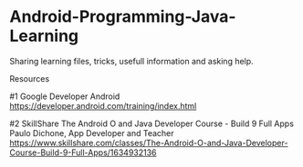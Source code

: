 # Android-Programming-Java-Learning
Sharing learning files, tricks, usefull information and asking help.

Resources

#1 Google Developer Android
	https://developer.android.com/training/index.html
	
#2 SkillShare
	The Android O and Java Developer Course - Build 9 Full Apps
	Paulo Dichone, App Developer and Teacher
	https://www.skillshare.com/classes/The-Android-O-and-Java-Developer-Course-Build-9-Full-Apps/1634932136
	

